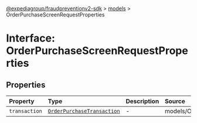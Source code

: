 [@expediagroup/fraudpreventionv2-sdk](../../index.md) > [models](../index.md) > OrderPurchaseScreenRequestProperties

# Interface: OrderPurchaseScreenRequestProperties

## Properties

| Property | Type | Description | Source |
| :------ | :------ | :------ | :------ |
| `transaction` | [`OrderPurchaseTransaction`](../classes/OrderPurchaseTransaction.md) | - | models/OrderPurchaseScreenRequest.ts:41 |
